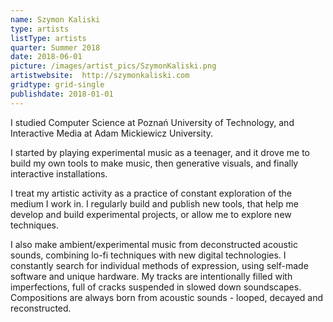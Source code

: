 ```yaml
---
name: Szymon Kaliski
type: artists
listType: artists
quarter: Summer 2018
date: 2018-06-01
picture: /images/artist_pics/SzymonKaliski.png
artistwebsite:  http://szymonkaliski.com
gridtype: grid-single
publishdate: 2018-01-01
---
```


I studied Computer Science at Poznań University of Technology, and Interactive Media at Adam Mickiewicz University.

I started by playing experimental music as a teenager, and it drove me to build my own tools to make music, then generative visuals, and finally interactive installations.

I treat my artistic activity as a practice of constant exploration of the medium I work in. I regularly build and publish new tools, that help me develop and build experimental projects, or allow me 
to explore new techniques.

I also make ambient/experimental music from deconstructed acoustic sounds, combining lo-fi techniques with new digital technologies. I constantly search for individual methods of expression, using self-made software and unique hardware. My tracks are intentionally filled with imperfections, full of cracks suspended in slowed down soundscapes. Compositions are always born from acoustic sounds - looped, decayed and reconstructed.